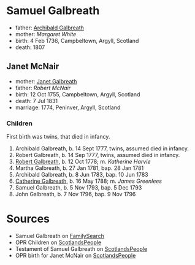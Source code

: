 # Samuel Galbreath

- father: [Archibald Galbreath](galbreath-archibald-1708.md)
- mother: *Margaret White*
- birth: 4 Feb 1736, Campbeltown, Argyll, Scotland
- death: 1807

## Janet McNair

- mother: [Janet Galbreath](galbreath-janet-1718.md)
- father: *Robert McNair*
- birth: 12 Oct 1755, Campbeltown, Argyll, Scotland
- death: 7 Jul 1831
- marriage: 1774, Peninver, Argyll, Scotland

### Children

First birth was twins, that died in infancy.

1. Archibald Galbreath, b. 14 Sept 1777, twins, assumed died in infancy.
2. Robert Galbreath, b. 14 Sep 1777, twins, assumed died in infancy.
3. [Robert Galbreath](galbreath-robert-1778.md), b. 12 Oct 1778; m. *Katherine Harvie*
4. Martha Galbreath, b. 27 Jan 1781, bap. 28 Jan 1781
5. Archibald Galbreath, b. 8 Jun 1783, bap. 10 Jun 1783
6. [Catherine Galbreath](galbreath-catherine-1788.md), b. 16 May 1788; m. *James Greenlees*
7. Samuel Galbreath, b. 5 Nov 1793, bap. 5 Dec 1793
8. John Galbreath, b. 7 Nov 1796, bap. 9 Nov 1796

# Sources

- Samuel Galbreath on [FamilySearch](https://www.familysearch.org/tree/person/details/M1Y6-H41)
- OPR Children on [ScotlandsPeople](https://www.scotlandspeople.gov.uk/record-results?search_type=people&event=%28B%20OR%20C%20OR%20S%29&record_type%5B0%5D=opr_births&church_type=Old%20Parish%20Registers&dl_cat=church&dl_rec=church-births-baptisms&surname=galbreath&surname_so=exact&forename_so=starts&from_year=1775&to_year=1800&parent_names=galbreath&parent_names_so=exact&parent_name_two=mcnair&parent_name_two_so=exact&county=ARGYLL&record=Church%20of%20Scotland%20%28old%20parish%20registers%29%20Roman%20Catholic%20Church%20Other%20churches&rd_real_name%5B0%5D=CAMPBELTOWN%20%28LANDWARD%29%20OR%20CAMPBELTOWN%20%28BURGH%29%20OR%20CAMPBELTOWN&rd_display_name%5B0%5D=CAMPBELTOWN%20%28LANDWARD%29%7CCAMPBELTOWN%20%28BURGH%29%7CCAMPBELTOWN_CAMPBELTOWN&rd_label%5B0%5D=CAMPBELTOWN&rd_name%5B0%5D=CAMPBELTOWN%20%2ALANDWARD%2A%20OR%20CAMPBELTOWN%20%2ABURGH%2A%20OR%20CAMPBELTOWN&sort=asc&order=Date&field=year)
- Testament of Samuel Galbreath on [ScotlandsPeople](https://www.scotlandspeople.gov.uk/record-results?search_type=people&dl_cat=legal&dl_rec=legal-wills-testaments&surname=galbreath%20&surname_so=exact&forename=samuel%20&forename_so=starts&from_year=1807&to_year=1808&record_type=wills_testaments)
- OPR birth for Janet McNair on [ScotlandsPeople](https://www.scotlandspeople.gov.uk/record-results?search_type=people&event=%28B%20OR%20C%20OR%20S%29&record_type%5B0%5D=opr_births&church_type=Old%20Parish%20Registers&dl_cat=church&dl_rec=church-births-baptisms&surname=mcnair&surname_so=exact&forename=janet&forename_so=starts&sex=F&from_year=1755&to_year=1755&parent_names_so=exact&parent_name_two_so=exact&county=ARGYLL&record=Church%20of%20Scotland%20%28old%20parish%20registers%29%20Roman%20Catholic%20Church%20Other%20churches&rd_real_name%5B0%5D=CAMPBELTOWN%20%28LANDWARD%29%20OR%20CAMPBELTOWN%20%28BURGH%29%20OR%20CAMPBELTOWN&rd_display_name%5B0%5D=CAMPBELTOWN%20%28LANDWARD%29%7CCAMPBELTOWN%20%28BURGH%29%7CCAMPBELTOWN_CAMPBELTOWN&rd_label%5B0%5D=CAMPBELTOWN&rd_name%5B0%5D=CAMPBELTOWN%20%2ALANDWARD%2A%20OR%20CAMPBELTOWN%20%2ABURGH%2A%20OR%20CAMPBELTOWN)

